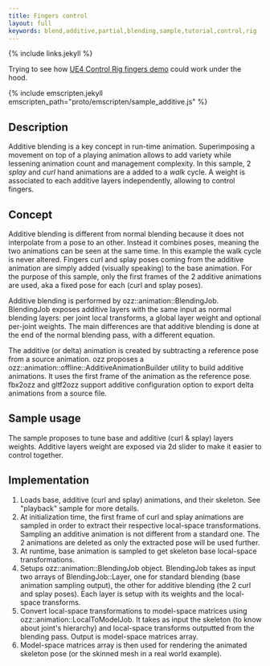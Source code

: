 ```yaml
---
title: Fingers control
layout: full
keywords: blend,additive,partial,blending,sample,tutorial,control,rig
---
```


{% include links.jekyll %}

Trying to see how [UE4 Control Rig fingers demo](https://twitter.com/AlanNoon/status/1256225763679965184?s=20) could work under the hood.

{% include emscripten.jekyll emscripten_path="proto/emscripten/sample_additive.js" %}

## Description

Additive blending is a key concept in run-time animation. Superimposing a movement on top of a playing animation allows to add variety while lessening animation count and management complexity. In this sample, 2 *splay* and *curl* hand animations are a added to a *walk* cycle. A weight is associated to each additive layers independently, allowing to control fingers.

## Concept

Additive blending is different from normal blending because it does not interpolate from a pose to an other. Instead it combines poses, meaning the two animations can be seen at the same time. In this example the walk cycle is never altered. Fingers curl and splay poses coming from the additive animation are simply added (visually speaking) to the base animation. For the purpose of this sample, only the first frames of the 2 additive animations are used, aka a fixed pose for each (curl and splay poses).

Additive blending is performed by ozz::animation::BlendingJob. BlendingJob exposes additive layers with the same input as normal blending layers: per joint local transforms, a global layer weight and optional per-joint weights. The main differences are that additive blending is done at the end of the normal blending pass, with a different equation.

The additive (or delta) animation is created by subtracting a reference pose from a source animation. ozz proposes a ozz::animation::offline::AdditiveAnimationBuilder utility to build additive animations. It uses the first frame of the animation as the reference pose. fbx2ozz and gltf2ozz support additive configuration option to export delta animations from a source file.

## Sample usage

The sample proposes to tune base and additive (curl & splay) layers weights. Additive layers weight are exposed via 2d slider to make it easier to control together.

## Implementation

1. Loads base, additive (curl and splay) animations, and their skeleton. See "playback" sample for more details.
2. At initialization time, the first frame of curl and splay animations are sampled in order to extract their respective local-space transformations. Sampling an additive animation is not different from a standard one. The 2 animations are deleted as only the extracted pose will be used further. 
3. At runtime, base animation is sampled to get skeleton base local-space transformations.
3. Setups ozz::animation::BlendingJob object. BlendingJob takes as input two arrays of BlendingJob::Layer, one for standard blending (base animation sampling output), the other for additive blending (the 2 curl and splay poses). Each layer is setup with its weights and the local-space transforms.
4. Convert local-space transformations to model-space matrices using ozz::animation::LocalToModelJob. It takes as input the skeleton (to know about joint's hierarchy) and local-space transforms outputted from the blending pass. Output is model-space matrices array.
5. Model-space matrices array is then used for rendering the animated skeleton pose (or the skinned mesh in a real world example).
